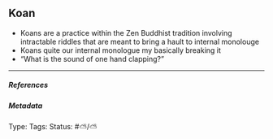 ## Koan  # 

- Koans are a practice within the Zen Buddhist tradition involving intractable riddles that are meant to bring a hault to internal monolouge 
- Koans quite our internal monologue my basically breaking it
- “What is the sound of one hand clapping?”

___

##### References



##### Metadata

Type: 
Tags:
Status: #⛅️/⛅️